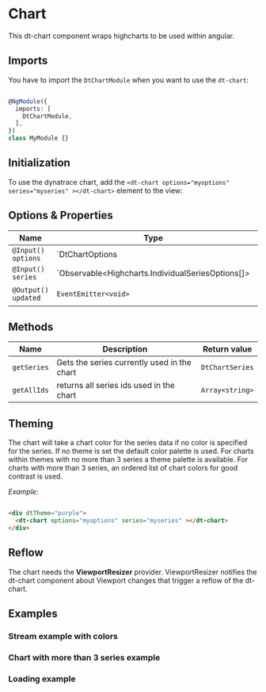 # Chart

<docs-source-example example="ChartDefaultExampleComponent" fullwidth="true"></docs-source-example>

This dt-chart component wraps highcharts to be used within angular.

## Imports

You have to import the `DtChartModule` when you want to use the `dt-chart`:

```typescript

@NgModule({
  imports: [
    DtChartModule,
  ],
})
class MyModule {}

```

## Initialization

To use the dynatrace chart, add the `<dt-chart options="myoptions" series="myseries" ></dt-chart>` element to the view:

## Options & Properties

| Name | Type | Default | Description |
| --- | --- | --- | --- |
| `@Input() options` | `DtChartOptions | undefined` | `undefined` | Sets options for the chart. DtChartOptions extends from Highcharts.Options, but removes the series property. The series property is passed as it's own input |
| `@Input() series` | `Observable<Highcharts.IndividualSeriesOptions[]> | Highcharts.IndividualSeriesOptions[] | undefined` | `undefined` | Sets the series of the chart. The type can either be a stream of series data for continues updates or a static array. |
| `@Output() updated` | `EventEmitter<void>` | Event emitted when the chart options or series are updated |

## Methods

| Name | Description | Return value |
| --- | --- | --- |
| `getSeries` | Gets the series currently used in the chart | `DtChartSeries` |
| `getAllIds` | returns all series ids used in the chart | `Array<string>` |

## Theming

The chart will take a chart color for the series data if no color is specified for the series. If no theme is set the default color palette is used. For charts within themes with no more than 3 series a theme palette is available.
For charts with more than 3 series, an ordered list of chart colors for good contrast is used.

*Example:*

```html

<div dtTheme="purple">
  <dt-chart options="myoptions" series="myseries" ></dt-chart>
</div>

```

## Reflow

The chart needs the **ViewportResizer** provider.
ViewportResizer notifies the dt-chart component about Viewport changes that trigger a reflow of the dt-chart.

## Examples

### Stream example with colors

<docs-source-example example="ChartStreamExampleComponent" fullwidth="true"></docs-source-example>

### Chart with more than 3 series example

<docs-source-example example="ChartOrderdColorsExampleComponent" fullwidth="true"></docs-source-example>

### Loading example

<docs-source-example example="ChartLoadingExampleComponent" fullwidth="true"></docs-source-example>
